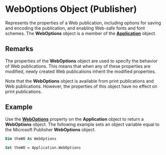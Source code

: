 
# WebOptions Object (Publisher)

Represents the properties of a Web publication, including options for saving and encoding the publication, and enabling Web-safe fonts and font schemes. The  **WebOptions** object is a member of the **[Application](acfc7efb-e6a5-a89a-3aee-3cb4af2f3508.md)** object.


## Remarks

The properties of the  **WebOptions** object are used to specify the behavior of Web publications. This means that when any of these properties are modified, newly created Web publications inherit the modified properties.

Note that the  **WebOptions** object is available from print publications and Web publications. However, the properties of this object have no effect on print publications.


## Example

Use the  **[WebOptions](2e0c3435-a55a-4903-a0f8-9c347dec03b5.md)** property on the **Application** object to return a **WebOptions** object. The following example sets an object variable equal to the Microsoft Publisher **WebOptions** object.


```vb
Dim theWO As WebOptions 
 
Set theWO = Application.WebOptions
```

